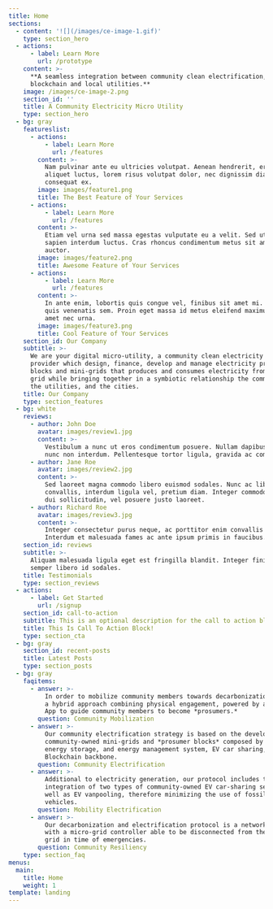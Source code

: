 ```yaml
---
title: Home
sections:
  - content: '![](/images/ce-image-1.gif)'
    type: section_hero
  - actions:
      - label: Learn More
        url: /prototype
    content: >-
      **A seamless integration between community clean electrification, AI, IoT,
      blockchain and local utilities.**
    image: /images/ce-image-2.png
    section_id: ''
    title: A Community Electricity Micro Utility
    type: section_hero
  - bg: gray
    featureslist:
      - actions:
          - label: Learn More
            url: /features
        content: >-
          Nam pulvinar ante eu ultricies volutpat. Aenean hendrerit, eros sed
          aliquet luctus, lorem risus volutpat dolor, nec dignissim diam neque
          consequat ex.
        image: images/feature1.png
        title: The Best Feature of Your Services
      - actions:
          - label: Learn More
            url: /features
        content: >-
          Etiam vel urna sed massa egestas vulputate eu a velit. Sed ut nisl nec
          sapien interdum luctus. Cras rhoncus condimentum metus sit amet
          auctor.
        image: images/feature2.png
        title: Awesome Feature of Your Services
      - actions:
          - label: Learn More
            url: /features
        content: >-
          In ante enim, lobortis quis congue vel, finibus sit amet mi. Aenean
          quis venenatis sem. Proin eget massa id metus eleifend maximus sit
          amet nec urna.
        image: images/feature3.png
        title: Cool Feature of Your Services
    section_id: Our Company
    subtitle: >-
      We are your digital micro-utility, a community clean electricity service
      provider which design, finance, develop and manage electricity prosumer
      blocks and mini-grids that produces and consumes electricity from the main
      grid while bringing together in a symbiotic relationship the communities,
      the utilities, and the cities.
    title: Our Company
    type: section_features
  - bg: white
    reviews:
      - author: John Doe
        avatar: images/review1.jpg
        content: >-
          Vestibulum a nunc ut eros condimentum posuere. Nullam dapibus quis
          nunc non interdum. Pellentesque tortor ligula, gravida ac commodo eu.
      - author: Jane Roe
        avatar: images/review2.jpg
        content: >-
          Sed laoreet magna commodo libero euismod sodales. Nunc ac libero
          convallis, interdum ligula vel, pretium diam. Integer commodo sem at
          dui sollicitudin, vel posuere justo laoreet.
      - author: Richard Roe
        avatar: images/review3.jpg
        content: >-
          Integer consectetur purus neque, ac porttitor enim convallis vitae.
          Interdum et malesuada fames ac ante ipsum primis in faucibus.
    section_id: reviews
    subtitle: >-
      Aliquam malesuada ligula eget est fringilla blandit. Integer finibus
      semper libero id sodales. 
    title: Testimonials
    type: section_reviews
  - actions:
      - label: Get Started
        url: /signup
    section_id: call-to-action
    subtitle: This is an optional description for the call to action block.
    title: This Is Call To Action Block!
    type: section_cta
  - bg: gray
    section_id: recent-posts
    title: Latest Posts
    type: section_posts
  - bg: gray
    faqitems:
      - answer: >-
          In order to mobilize community members towards decarbonization, we use
          a hybrid approach combining physical engagement, powered by a digital
          App to guide community members to become *prosumers.*
        question: Community Mobilization
      - answer: >-
          Our community electrification strategy is based on the development of
          community-owned mini-grids and *prosumer blocks* composed by solar PV,
          energy storage, and energy management system, EV car sharing, and a
          Blockchain backbone.
        question: Community Electrification
      - answer: >-
          Additional to electricity generation, our protocol includes the
          integration of two types of community-owned EV car-sharing services as
          well as EV vanpooling, therefore minimizing the use of fossil fuel
          vehicles.
        question: Mobility Electrification
      - answer: >-
          Our decarbonization and electrification protocol is a network designed
          with a micro-grid controller able to be disconnected from the main
          grid in time of emergencies.
        question: Community Resiliency
    type: section_faq
menus:
  main:
    title: Home
    weight: 1
template: landing
---
```


